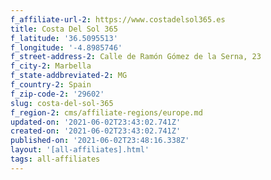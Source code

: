 ```yaml
---
f_affiliate-url-2: https://www.costadelsol365.es
title: Costa Del Sol 365
f_latitude: '36.5095513'
f_longitude: '-4.8985746'
f_street-address-2: Calle de Ramón Gómez de la Serna, 23­
f_city-2: Marbella­
f_state-addbreviated-2: MG­
f_country-2: Spain
f_zip-code-2: '29602'
slug: costa-del-sol-365
f_region-2: cms/affiliate-regions/europe.md
updated-on: '2021-06-02T23:43:02.741Z'
created-on: '2021-06-02T23:43:02.741Z'
published-on: '2021-06-02T23:48:16.338Z'
layout: '[all-affiliates].html'
tags: all-affiliates
---
```



